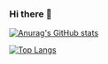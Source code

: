 ### Hi there 👋

<!--
**shimapon/shimapon** is a ✨ _special_ ✨ repository because its `README.md` (this file) appears on your GitHub profile.

Here are some ideas to get you started:

- 🔭 I’m currently working on ...
- 🌱 I’m currently learning ...
- 👯 I’m looking to collaborate on ...
- 🤔 I’m looking for help with ...
- 💬 Ask me about ...
- 📫 How to reach me: ...
- 😄 Pronouns: ...
- ⚡ Fun fact: ...
-->

[![Anurag's GitHub stats](https://github-readme-stats.vercel.app/api?username=shimapon)](https://github.com/anuraghazra/github-readme-stats)


[![Top Langs](https://github-readme-stats.vercel.app/api/top-langs/?username=shimapon&exclude_repo=github-readme-stats,anuraghazra.github.io)](https://github.com/anuraghazra/github-readme-stats)
